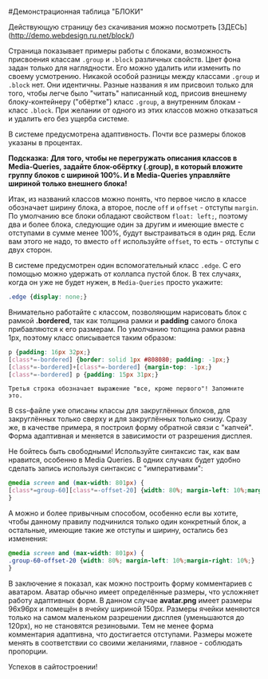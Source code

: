 #Демонстрационная таблица "БЛОКИ"

Действующую страницу без скачивания можно посмотреть [ЗДЕСЬ] (http://demo.webdesign.ru.net/block/)

Страница показывает примеры работы с блоками, возможность присвоения классам `.group` и `.block` различных свойств. Цвет фона задан только для наглядности. Его можно удалить или изменить по своему усмотрению. Никакой особой разницы между классами `.group` и `.block` нет. Они идентичны. Разные названия я им присвоил только для того, чтобы легче было "читать" написанный код, присоив внешнему блоку-контейнеру ("обёртке") класс  `.group`, а внутренним блокам - класс  `.block`. При желании от одного из этих классов можно отказаться и удалить его без ущерба системе.

В системе предусмотрена адаптивность. Почти все размеры блоков указаны в процентах.

**Подсказка:**
**Для того, чтобы не перегружать описания классов в  Media-Queries, задайте блок-обёртку (.group), в который вложите группу  блоков с шириной 100%. И в  Media-Queries управляйте шириной только внешнего блока!**

Итак, из названий классов можно понять, что первое число в классе обозначает ширину блока, а второе, после `off` и `offset` - отступы `margin`. По умолчанию все блоки обладают свойством `float: left;`, поэтому два и более блока, следующие один за другим и имеющие вместе с отступами в сумме менее 100%, будут выстраиваться в один ряд. Если вам этого не надо, то вместо `off` используйте `offset`, то есть - отступы с двух сторон.

В системе предусмотрен один вспомогательный класс `.edge`. С его помощью можно удержать от коллапса пустой блок. В тех случаях, когда он уже не будет нужен, в `Media-Queries` просто укажите:

```css
.edge {display: none;}
```

Внимательно работайте с классом, позволяющим нарисовать блок с рамкой **.bordered**, так как толщина рамки и **padding** самого блока прибавляются к его размерам. По умолчанию толщина рамки равна 1px, поэтому класс описывается таким образом:

```css
p {padding: 16px 32px;}
[class*=-bordered] {border: solid 1px #808080; padding: -1px;}
[class*=-bordered]+[class*=-bordered] {margin-top: -1px;}
[class*=-bordered] p {padding: 15px 31px;}
```

    Третья строка обозначает выражение "все, кроме первого"! Запомните это.

В css-файле уже описаны классы для закруглённых блоков, для закруглённых только сверху и для закруглённых только снизу. Сразу же, в качестве примера, я построил форму обратной связи с "капчей". Форма адаптивная и  меняется в зависимости от разрешения дисплея.

Не бойтесь быть свободными! Используйте синтаксис так, как вам нравится, особенно в Media Queries. В одних случаях будет удобно сделать запись используя синтаксис с "императивами":

```css
@media screen and (max-width: 801px) {
[class*=group-60][class*=-offset-20] {width: 80%; margin-left: 10%;margin-right: 10%;}
}
```

А можно и более привычным способом, особенно если вы хотите, чтобы данному правилу подчинился только один конкретный блок, а остальные, имеющие такие же отступы и ширину, остались без изменения:

```css
@media screen and (max-width: 801px) {
.group-60-offset-20 {width: 80%; margin-left: 10%;margin-right: 10%;}
}
```

В заключение я показал, как можно построить форму комментариев с аватаром. Аватар обычно имеет определённые размеры, что усложняет работу адаптивных форм. В данном случае **avatar.png** имеет размеры 96x96px и помещён в ячейку шириной 150px. Размеры ячейки меняются только на самом маленьком разрешении дисплея (уменьшаются до 120px), но не становятся резиновыми. Тем не менее форма комментария адаптивна, что достигается отступами. Размеры можете менять в соответствии со своими желаниями, главное - соблюдать пропорции.

Успехов в сайтостроении!
